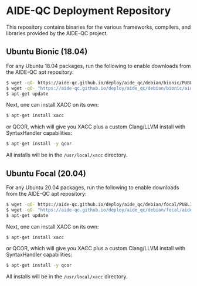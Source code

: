 # AIDE-QC Deployment Repository
This repository contains binaries for the various frameworks, compilers, and libraries 
provided by the AIDE-QC project. 

## Ubuntu Bionic (18.04)
For any Ubuntu 18.04 packages, run the following to enable downloads from the AIDE-QC apt repository:
```bash
$ wget -qO- https://aide-qc.github.io/deploy/aide_qc/debian/bionic/PUBLIC-KEY.gpg | apt-key add -
$ wget -qO- "https://aide-qc.github.io/deploy/aide_qc/debian/bionic/aide-qc-bionic.list" > /etc/apt/sources.list.d/aide-qc-bionic.list
$ apt-get update
```
Next, one can install XACC on its own: 
```bash
$ apt-get install xacc
```
or QCOR, which will give you XACC plus a custom Clang/LLVM install with SyntaxHandler capabilities:
```bash
$ apt-get install -y qcor
```
All installs will be in the `/usr/local/xacc` directory.

## Ubuntu Focal (20.04)
For any Ubuntu 20.04 packages, run the following to enable downloads from the AIDE-QC apt repository:
```bash
$ wget -qO- https://aide-qc.github.io/deploy/aide_qc/debian/focal/PUBLIC-KEY.gpg | apt-key add -
$ wget -qO- "https://aide-qc.github.io/deploy/aide_qc/debian/focal/aide-qc-focal.list" > /etc/apt/sources.list.d/aide-qc-focal.list
$ apt-get update
```
Next, one can install XACC on its own: 
```bash
$ apt-get install xacc
```
or QCOR, which will give you XACC plus a custom Clang/LLVM install with SyntaxHandler capabilities:
```bash
$ apt-get install -y qcor
```
All installs will be in the `/usr/local/xacc` directory.
